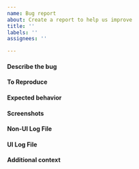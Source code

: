 ```yaml
---
name: Bug report
about: Create a report to help us improve
title: ''
labels: ''
assignees: ''

---
```


#### Describe the bug
<!-- A clear and concise description of what the bug is. -->

#### To Reproduce
<!-- 
Steps to reproduce the behavior:
1. Go to '...'
2. Click on '....'
3. Scroll down to '....'
4. See error
 -->

#### Expected behavior
<!-- A clear and concise description of what you expected to happen. -->

#### Screenshots
<!-- If applicable, add screenshots to help explain your problem. -->

#### Non-UI Log File
<!--
This log file can be found at following path:

- on Linux: `~/.config/etherealengine-control-center/logs/main.log`
- on macOS: `~/Library/Logs/etherealengine-control-center/main.log`
- on Windows: `%USERPROFILE%\AppData\Roaming\etherealengine-control-center\logs\main.log`
 -->

#### UI Log File
<!--
This log file can be found UI logs found using download button in app as shown in below image.
https://user-images.githubusercontent.com/10975502/219317443-5cdf19fd-1e60-4907-a124-56cec72bb633.jpg
 -->

#### Additional context
<!-- Add any other context about the problem here. -->
